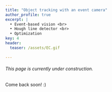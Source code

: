 ```yaml
---
title: "Object tracking with an event camera"
author_profile: true
excerpt: |
  • Event-based vision <br>
  • Hough line detector <br>
  • Optimization
key: 4
header:
  teaser: /assets/EC.gif
  
---
```

###### This page is currently under construction.

Come back soon! :) 